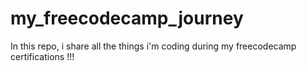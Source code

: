 # my_freecodecamp_journey
In this repo, i share all the things i'm coding during my freecodecamp certifications !!!

